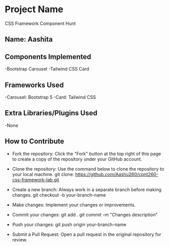 # Project Name

CSS Framework Component Hunt

## Name: Aashita

## Components Implemented

-Bootstrap Carousel
-Tailwind CSS Card

## Frameworks Used

-Carousel: Bootstrap 5
-Card: Tailwind CSS

## Extra Libraries/Plugins Used

-None

## How to Contribute

- Fork the repository: Click the "Fork" button at the top right of this page to create a copy of the repository under your GitHub account.

- Clone the repository: Use the command below to clone the repository to your local machine.
  git clone: <https://github.com/Aashu260/cpnt260-css-framework-lab.git>

- Create a new branch: Always work in a separate branch before making changes.
  git checkout -b your-branch-name

- Make changes: Implement your changes or improvements.

- Commit your changes:
  git add .
  git commit -m "Changes description"

- Push your changes:
  git push origin your-branch-name

- Submit a Pull Request: Open a pull request in the original repository for review.
